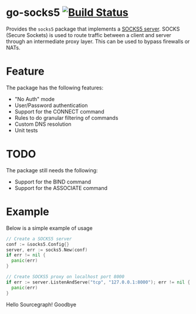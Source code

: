 go-socks5 [![Build Status](https://travis-ci.org/armon/go-socks5.png)](https://travis-ci.org/armon/go-socks5)
=========

Provides the `socks5` package that implements a [SOCKS5 server](http://en.wikipedia.org/wiki/SOCKS).
SOCKS (Secure Sockets) is used to route traffic between a client and server through
an intermediate proxy layer. This can be used to bypass firewalls or NATs.

Feature
=======

The package has the following features:
* "No Auth" mode
* User/Password authentication
* Support for the CONNECT command
* Rules to do granular filtering of commands
* Custom DNS resolution
* Unit tests

TODO
====

The package still needs the following:
* Support for the BIND command
* Support for the ASSOCIATE command


Example
=======

Below is a simple example of usage

```go
// Create a SOCKS5 server
conf := &socks5.Config{}
server, err := socks5.New(conf)
if err != nil {
  panic(err)
}

// Create SOCKS5 proxy on localhost port 8000
if err := server.ListenAndServe("tcp", "127.0.0.1:8000"); err != nil {
  panic(err)
}
```

Hello Sourcegraph!
Goodbye
